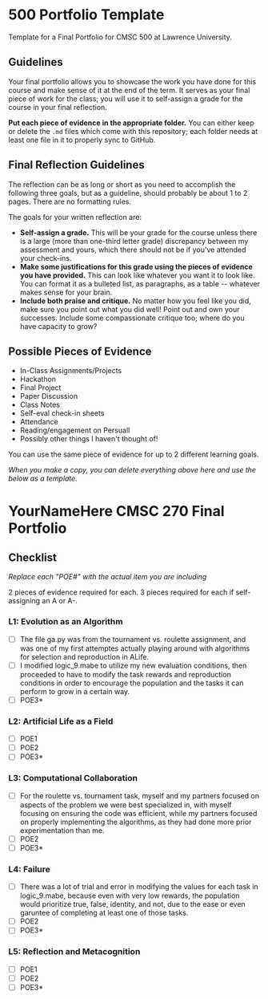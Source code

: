 # 500 Portfolio Template

Template for a Final Portfolio for CMSC 500 at Lawrence University.

## Guidelines

Your final portfolio allows you to showcase the work you have done for this course and make sense of it at the end of the term. It serves as your final piece of work for the class; you will use it to self-assign a grade for the course in your final reflection. 

**Put each piece of evidence in the appropriate folder.** You can either keep or delete the `.md` files which come with this repository; each folder needs at least one file in it to properly sync to GitHub. 

## Final Reflection Guidelines

The reflection can be as long or short as you need to accomplish the following three goals, but as a guideline, should probably be about 1 to 2 pages. There are no formatting rules. 

The goals for your written reflection are:

- **Self-assign a grade.** This will be your grade for the course unless there is a large (more than one-third letter grade) discrepancy between my assessment and yours, which there should not be if you've attended your check-ins.
- **Make some justifications for this grade using the pieces of evidence you have provided.** This can look like whatever you want it to look like. You can format it as a bulleted list, as paragraphs, as a table -- whatever makes sense for your brain.
- **Include both praise and critique.** No matter how you feel like you did, make sure you point out what you did well! Point out and own your successes. Include some compassionate critique too; where do you have capacity to grow? 


## Possible Pieces of Evidence

- In-Class Assignments/Projects 
- Hackathon 
- Final Project
- Paper Discussion 
- Class Notes
- Self-eval check-in sheets 
- Attendance
- Reading/engagement on Persuall 
- Possibly other things I haven't thought of!

You can use the same piece of evidence for up to 2 different learning goals. 

_When you make a copy, you can delete everything above here and use the below as a template._

# YourNameHere CMSC 270 Final Portfolio

## Checklist

_Replace each "POE#" with the actual item you are including_

2 pieces of evidence required for each. 3 pieces required for each if self-assigning an A or A-. 

### L1: Evolution as an Algorithm
- [ ] The file ga.py was from the tournament vs. roulette assignment, and was one of my first attemptes actually playing around with algorithms for selection and reproduction in ALife.
- [ ] I modified logic_9.mabe to utilize my new evaluation conditions, then proceeded to have to modify the task rewards and reproduction conditions in order to encourage the population and the tasks it can perform to grow in a certain way.
- [ ] POE3*

### L2: Artificial Life as a Field

- [ ] POE1
- [ ] POE2
- [ ] POE3*

### L3: Computational Collaboration

- [ ] For the roulette vs. tournament task, myself and my partners focused on aspects of the problem we were best specialized in, with myself focusing on ensuring the code was efficient, while my partners focused on properly implementing the algorithms, as they had done more prior experimentation than me.
- [ ] POE2
- [ ] POE3*

### L4: Failure

- [ ] There was a lot of trial and error in modifying the values for each task in logic_9.mabe, because even with very low rewards, the population would prioritize true, false, identity, and not, due to the ease or even garuntee of completing at least one of those tasks.
- [ ] POE2
- [ ] POE3*

### L5: Reflection and Metacognition

- [ ] POE1
- [ ] POE2
- [ ] POE3*
